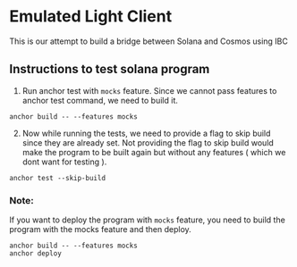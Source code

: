 # Emulated Light Client

This is our attempt to build a bridge between Solana and Cosmos using IBC

## Instructions to test solana program

1. Run anchor test with `mocks` feature. Since we cannot pass features to anchor test command, we need to build it.
```
anchor build -- --features mocks
```

2. Now while running the tests, we need to provide a flag to skip build since they are already set. Not providing the flag to skip build would make the program to be built again but without any features ( which we dont want for testing ).
```
anchor test --skip-build
```

### Note:
If you want to deploy the program with `mocks` feature, you need to build the program with the mocks feature and then deploy.
```
anchor build -- --features mocks
anchor deploy
```